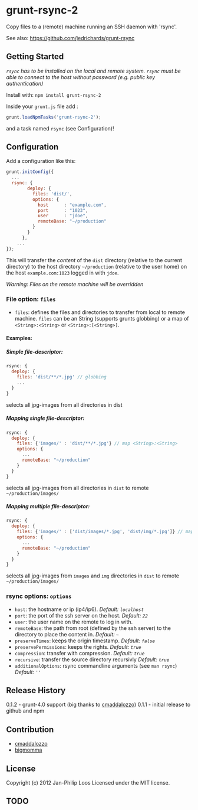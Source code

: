 # grunt-rsync-2

Copy files to a (remote) machine running an SSH daemon with 'rsync'.

See also: https://github.com/jedrichards/grunt-rsync

## Getting Started

*`rsync` has to be installed on the local and remote system. `rsync` must be able to connect to the host without password (e.g. public key authentication)*

Install with: `npm install grunt-rsync-2`

Inside your `grunt.js` file add :

``` javascript
grunt.loadNpmTasks('grunt-rsync-2');
```

and a task named `rsync` (see Configuration)!

## Configuration

Add a configuration like this:

```javascript
grunt.initConfig({
  ...
  rsync: {
        deploy: {
          files: 'dist/',
          options: {
            host      : "example.com",
            port      : "1023",
            user      : "jdoe",
            remoteBase: "~/production"
          }
        }
      },
    ...
});
```

This will transfer the *content* of the `dist` directory (relative to the current directory) to the host directory `~/production` (relative to the user home) on the host `example.com:1023` logged in with `jdoe`.

*Warning: Files on the remote machine will be overridden*

### File option: `files`
- `files`: defines the files and directories to transfer from local to remote machine. `files` can be an String (supports grunts globbing) or a map of `<String>:<String>` or `<String>:[<String>]`.

#### Examples:

##### Simple file-descriptor:

```javascript
rsync: {
  deploy: {
    files: 'dist/**/*.jpg' // globbing
    ...
  }  
}
```
selects all jpg-images from all directories in dist


##### Mapping single file-descriptor:

```javascript
rsync: {
  deploy: {
    files: {'images/' : 'dist/**/*.jpg'} // map <String>:<String>
    options: {
      ...
      remoteBase: "~/production"
    }
  }  
}
```
selects all jpg-images from all directories in `dist` to remote `~/production/images/`

##### Mapping multiple file-descriptor:

```javascript
rsync: {
  deploy: {
    files: {'images/' : ['dist/images/*.jpg', 'dist/img/*.jpg']} // map <String>:[<String>]
    options: {
      ...
      remoteBase: "~/production"
    }
  }  
}
```
selects all jpg-images from `images` and `img` directories in `dist` to remote `~/production/images/`


### rsync options: `options`

- `host`: the hostname or ip (ip4/ip6). *Default: `localhost`*
- `port`: the port of the ssh server on the host. *Default: `22`*
- `user`: the user name on the remote to log in with.
- `remoteBase`: the path from root (defined by the ssh server) to the directory to place the content in.  *Default: `~`*
- `preserveTimes`: keeps the origin timestamp. *Default: `false`*
- `preservePermissions`: keeps the rights. *Default: `true`*
- `compression`: transfer with compression. *Default: `true`*
- `recursive`: transfer the source directory recursivly *Default: `true`*
- `additionalOptions`: rsync commandline arguments (see `man rsync`) *Default: `''`*

## Release History
0.1.2 - grunt-4.0 support (big thanks to [cmaddalozzo](https://github.com/cmaddalozzo))
0.1.1 - initial release to github and npm

## Contribution
- [cmaddalozzo](https://github.com/cmaddalozzo)
- [bigmomma](https://github.com/bigmomma)
  
## License
Copyright (c) 2012 Jan-Philip Loos
Licensed under the MIT license.

## TODO

